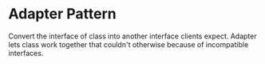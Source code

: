 # Adapter Pattern

Convert the interface of class into another interface clients expect. Adapter lets class work together that couldn't otherwise because of incompatible interfaces.
